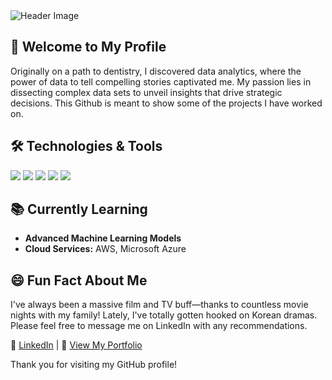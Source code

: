 <!--
    This README.md was edited from [https://github.com/daria-stanilevici](https://github.com/kyechan99/capsule-render
-->

<!-- Header Image -->
<img src="https://capsule-render.vercel.app/api?type=venom&height=200&text=Hi,%20I'm%20Laurynn&fontSize=70&color=0:8871e5,100:b678c4&stroke=b678c4" alt="Header Image"/>

## 👋 Welcome to My Profile
Originally on a path to dentistry, I discovered data analytics, where the power of data to tell compelling stories captivated me. My passion lies in dissecting complex data sets to unveil insights that drive strategic decisions. This Github is meant to show some of the projects I have worked on.


## 🛠 Technologies & Tools
![](https://img.shields.io/badge/Code-Python-3776AB?style=flat&logo=python&logoColor=white)
![](https://img.shields.io/badge/Code-R-276DC3?style=flat&logo=r&logoColor=white)
![](https://img.shields.io/badge/Code-SQL-4479A1?style=flat&logo=mysql&logoColor=white)
![](https://img.shields.io/badge/Tool-Tableau-E97627?style=flat&logo=tableau&logoColor=white)
![](https://img.shields.io/badge/Tool-PowerBI-F2C811?style=flat&logo=powerbi&logoColor=black)


## 📚 Currently Learning
- **Advanced Machine Learning Models**
- **Cloud Services:** AWS, Microsoft Azure

## 😄 Fun Fact About Me
I've always been a massive film and TV buff—thanks to countless movie nights with my family! Lately, I've totally gotten hooked on Korean dramas. Please feel free to message me on LinkedIn with any recommendations.

🔗 [LinkedIn](www.linkedin.com/in/laurynn-coleman-a4a33a183) | 📁 [View My Portfolio]()

Thank you for visiting my GitHub profile!


